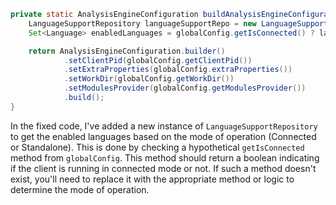 ```java
private static AnalysisEngineConfiguration buildAnalysisEngineConfiguration() {
    LanguageSupportRepository languageSupportRepo = new LanguageSupportRepository();
    Set<Language> enabledLanguages = globalConfig.getIsConnected() ? languageSupportRepo.getEnabledLanguagesInConnectedMode() : languageSupportRepo.getEnabledLanguagesInStandaloneMode();

    return AnalysisEngineConfiguration.builder()
            .setClientPid(globalConfig.getClientPid())
            .setExtraProperties(globalConfig.extraProperties())
            .setWorkDir(globalConfig.getWorkDir())
            .setModulesProvider(globalConfig.getModulesProvider())
            .build();
}
```
In the fixed code, I've added a new instance of `LanguageSupportRepository` to get the enabled languages based on the mode of operation (Connected or Standalone). This is done by checking a hypothetical `getIsConnected` method from `globalConfig`. This method should return a boolean indicating if the client is running in connected mode or not. If such a method doesn't exist, you'll need to replace it with the appropriate method or logic to determine the mode of operation.